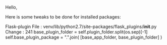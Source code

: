 Hello,

Here is some tweaks to be done for installed packages:


Flask-plugin
	File   : venv/lib/python2.7/site-packages/flask_plugins/__init__.py
	Change : 241
		base_plugin_folder = self.plugin_folder.split(os.sep)[-1]
        self.base_plugin_package = ".".join(
            [base_app_folder, base_plugin_folder]
        )